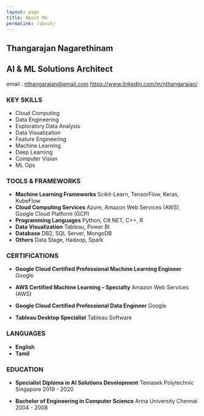 ```yaml
---
layout: page
title: About Me
permalink: /about/
---
```


## Thangarajan Nagarethinam
## AI & ML Solutions Architect
email : nthangarajan@gmail.com
https://www.linkedin.com/in/nthangarajan/

### KEY SKILLS

- Cloud Computing
- Data Engineering
- Exploratory Data Analysis
- Data Visualization
- Feature Engineering
- Machine Learning
- Deep Learning
- Computer Vision
- ML Ops

### TOOLS & FRAMEWORKS
- **Machine Learning Frameworks**
Scikit-Learn, TensorFlow, Keras, KubeFlow
- **Cloud Computing Services**
Azure, Amazon Web Services (AWS), Google Cloud Platform (GCP)
- **Programming Languages**
Python, C#.NET, C++, R
- **Data Visualization**
Tableau, Power BI
- **Database**
DB2, SQL Server, MongoDB
- **Others**
Data Stage, Hadoop, Spark

### CERTIFICATIONS

- **Google Cloud Certified Professional
Machine Learning Engineer**
Google

- **AWS Certified Machine Learning –
Specialty**
Amazon Web Services (AWS)
- **Google Cloud Certified Professional
Data Engineer**
Google
- **Tableau Desktop Specialist**
Tableau Software

### LANGUAGES
- **English**
- **Tamil**

### EDUCATION

- **Specialist Diploma in AI Solutions
Development**
Temasek Polytechnic Singapore
2019 - 2020

- **Bachelor of Engineering in Computer
Science**
Anna University Chennai
2004 - 2008






